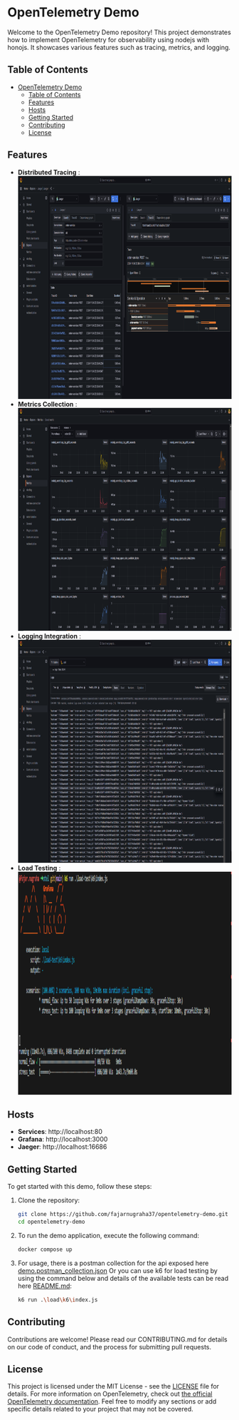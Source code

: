 # OpenTelemetry Demo

Welcome to the OpenTelemetry Demo repository! This project demonstrates how to implement OpenTelemetry for observability using nodejs with honojs. It showcases various features such as tracing, metrics, and logging.

## Table of Contents

- [OpenTelemetry Demo](#opentelemetry-demo)
  - [Table of Contents](#table-of-contents)
  - [Features](#features)
  - [Hosts](#hosts)
  - [Getting Started](#getting-started)
  - [Contributing](#contributing)
  - [License](#license)

## Features

- **Distributed Tracing** :
  <picture>
    <img height="500" alt="grafana tracing" src="https://raw.githubusercontent.com/fajarnugraha37/opentelemetry-demo/refs/heads/main/docs/traces.png">
  </picture>
- **Metrics Collection** :
  <picture>
    <img height="500" alt="grafana metrics" src="https://raw.githubusercontent.com/fajarnugraha37/opentelemetry-demo/refs/heads/main/docs/metrics.png">
  </picture>
- **Logging Integration** :
  <picture>
    <img height="500" alt="grafana logging" src="https://raw.githubusercontent.com/fajarnugraha37/opentelemetry-demo/refs/heads/main/docs/logs.png">
  </picture>
- **Load Testing** :
  <picture>
    <img height="500" alt="k6 load testing" src="https://raw.githubusercontent.com/fajarnugraha37/opentelemetry-demo/refs/heads/main/docs/load-testing.png">
  </picture>

## Hosts
- **Services**: http://localhost:80
- **Grafana**: http://localhost:3000
- **Jaeger**: http://localhost:16686

## Getting Started

To get started with this demo, follow these steps:

1. Clone the repository:
   ```bash
   git clone https://github.com/fajarnugraha37/opentelemetry-demo.git
   cd opentelemetry-demo
   ```
2. To run the demo application, execute the following command:
    ```bash
    docker compose up
    ```
3. For usage, there is a postman collection for the api exposed here [demo.postman_collection.json](https://github.com/fajarnugraha37/opentelemetry-demo/blob/main/load-test/demo.postman_collection.json)
    Or you can use k6 for load testing by using the command below and details of the available tests can be read here [README.md](https://github.com/fajarnugraha37/opentelemetry-demo/blob/main/load-test/k6/README.md):
    ```bash
    k6 run .\load\k6\index.js 
    ```


## Contributing

Contributions are welcome! Please read our CONTRIBUTING.md for details on our code of conduct, and the process for submitting pull requests.

## License

This project is licensed under the MIT License - see the [LICENSE](https://github.com/fajarnugraha37/opentelemetry-demo/blob/main/LICENSE) file for details. For more information on OpenTelemetry, check out [the official OpenTelemetry documentation](https://opentelemetry.io/docs/what-is-opentelemetry/).
Feel free to modify any sections or add specific details related to your project that may not be covered.

